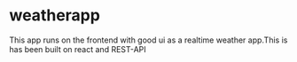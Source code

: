 # weatherapp
This app runs on the frontend with good ui as a realtime weather app.This is has been built on react and REST-API
